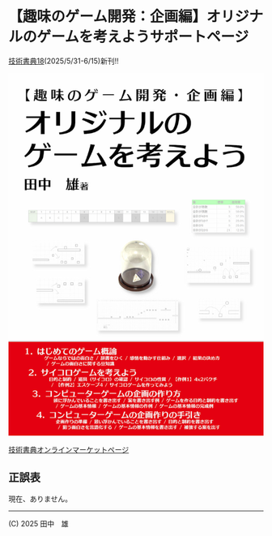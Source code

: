# 【趣味のゲーム開発：企画編】オリジナルのゲームを考えようサポートページ
[技術書典18](https://techbookfest.org/event/tbf18/market)(2025/5/31-6/15)新刊!!

<a href="https://techbookfest.org/product/2FY5JrstKxtB7xj9DJrXjc">
<img src="images/cover.jpg" style="width=auto; height="320px" alt="【趣味のゲーム開発：企画編】オリジナルのゲームを考えよう">
</a>

[技術書典オンラインマーケットページ](https://techbookfest.org/product/2FY5JrstKxtB7xj9DJrXjc)

## 正誤表

現在、ありません。

---

(C) 2025 田中　雄
